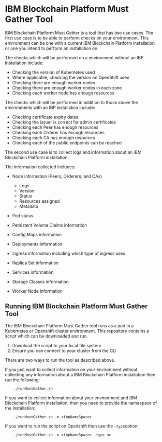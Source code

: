 # IBM Blockchain Platform Must Gather Tool

IBM Blockchain Platform Must Gather is a tool that has two use cases. The first use case is to be able to perform checks on your environment. This environment can be one with a current IBM Blockchain Platform installation or one you intend to perform an installation on. 

The checks which will be performed on a environment without an IBP installation include:

- Checking the version of Kubernetes used
- Where applicable, checking the version on OpenShift used
- Checking there are enough worker nodes
- Checking there are enough worker nodes in each zone
- Checking each worker node has enough resources

The checks which will be performed in addition to those above the environments with an IBP installation include:

- Checking certificate expiry dates
- Checking the issuer is correct for admin certificates
- Checking each Peer has enough resources
- Checking each Orderer has enough resources
- Checking each CA has enough resources
- Checking each of the public endpoints can be reached

The second use case is to collect logs and information about an IBM Blockchain Platform installation. 

The information collected includes:

- Node information (Peers, Orderers, and CAs)
    - Logs
    - Version
    - Status
    - Resources assigned
    - Metadata
   
- Pod status
- Persistent Volume Claims information
- Config Maps information
- Deployments information
- Ingress information including which type of ingress used
- Replica Set information
- Services information
- Storage Classes information
- Worker Node information

## **Running IBM Blockchain Platform Must Gather Tool**

The  IBM Blockchain Platform Must Gather tool runs as a pod in a Kubernetes or Openshift cluster environment. This repository contains a script which can be downloaded and run.

1. Download the script to your local file system
2. Ensure you can connect to your cluster from the CLI

There are two ways to run the tool as described above. 

If you just want to collect information on your environment without collecting any information about a IBM Blockchain Platform installation then run the following:

```
    ./runMustGather.sh
```

If you want to collect information about your environment and IBM Blockchain Platform installation, then you need to provide the namespace of the installation:

```
    ./runMustGather.sh -n <ibpNameSpace>
```

If you want to run the script on Openshift then use the `-type`option:

```
    ./runMustGather.sh -n <ibpNameSpace> -type oc
```

